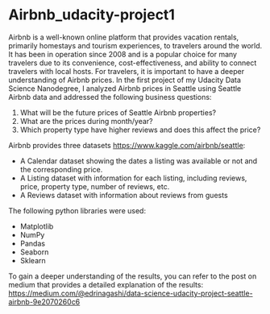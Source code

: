 # Airbnb_udacity-project1

Airbnb is a well-known online platform that provides vacation rentals, primarily homestays and tourism experiences, to travelers around the world. It has been in operation since 2008 and is a popular choice for many travelers due to its convenience, cost-effectiveness, and ability to connect travelers with local hosts. For travelers, it is important to have a deeper understanding of Airbnb prices. In the first project of my Udacity Data Science Nanodegree, I analyzed Airbnb prices in Seattle using Seattle Airbnb data and addressed the following business questions:
1. What will be the future prices of Seattle Airbnb properties?
2. What are the prices during month/year?
3. Which property type have higher reviews and does this affect the price?


Airbnb provides three datasets https://www.kaggle.com/airbnb/seattle:
- A Calendar dataset showing the dates a listing was available or not and the corresponding price.
- A Listing dataset with information for each listing, including reviews, price, property type, number of reviews, etc.
- A Reviews dataset with information about reviews from guests

The following python libraries were used:

- Matplotlib
- NumPy
- Pandas
- Seaborn
- Sklearn

To gain a deeper understanding of the results, you can refer to the post on medium that provides a detailed explanation of the results: https://medium.com/@edrinagashi/data-science-udacity-project-seattle-airbnb-9e2070260c6